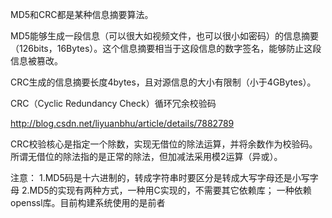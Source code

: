 MD5和CRC都是某种信息摘要算法。

MD5能够生成一段信息（可以很大如视频文件，也可以很小如密码）的信息摘要（126bits，16Bytes）。这个信息摘要相当于这段信息的数字签名，能够防止这段信息被篡改。

CRC生成的信息摘要长度4bytes，且对源信息的大小有限制（小于4GBytes）。

CRC（Cyclic Redundancy Check）循环冗余校验码

http://blog.csdn.net/liyuanbhu/article/details/7882789

CRC校验核心是指定一个除数，实现无借位的除法运算，并将余数作为校验码。所谓无借位的除法指的是正常的除法，但加减法采用模2运算（异或）。

注意：
1.MD5码是十六进制的，转成字符串时要区分是转成大写字母还是小写字母
2.MD5的实现有两种方式，一种用C实现的，不需要其它依赖库； 一种依赖openssl库。目前构建系统使用的是前者